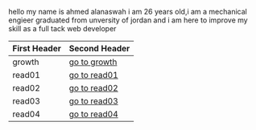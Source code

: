 hello my name is ahmed alanaswah i am 26 years old,i am a mechanical engieer graduated from unversity of jordan and i am here to improve my skill as a full tack web developer


First Header | Second Header
------------ | -------------
growth |[go to growth](https://ahmed-alanaswah.github.io/Read-Notes/growth)
read01 |[go to read01](https://ahmed-alanaswah.github.io/Read-Notes/read-01)
read02 |[go to read02](https://ahmed-alanaswah.github.io/Read-Notes/read-02)
read03 |[go to read03](https://ahmed-alanaswah.github.io/Read-Notes/read-03)
read04 |[go to read04](https://ahmed-alanaswah.github.io/Read-Notes/read-04)
